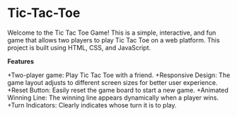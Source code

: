 # Tic-Tac-Toe
Welcome to the Tic Tac Toe Game! This is a simple, interactive, and fun game that allows two players to play Tic Tac Toe on a web platform. This project is built using HTML, CSS, and JavaScript.


**Features**

+Two-player game: Play Tic Tac Toe with a friend.
+Responsive Design: The game layout adjusts to different screen sizes for better user experience.
+Reset Button: Easily reset the game board to start a new game.
+Animated Winning Line: The winning line appears dynamically when a player wins.
+Turn Indicators: Clearly indicates whose turn it is to play.

